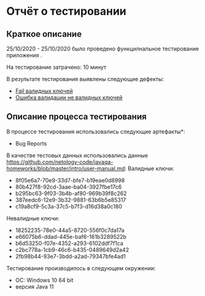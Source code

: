 # Отчёт о тестировании <KeyValidator>

## Краткое описание

25/10/2020 - 25/10/2020 было проведено функцилнальное тестирование приложения <KeyValidator>.

На тестирование затрачено: 10 минут

В результате тестирования выявлены следующие дефекты:
* [Fail валидных ключей](https://github.com/Saiferin/java_lesson_1/issues/3#issue-729024367)
* [Ошибка валидации не валидных ключей](https://github.com/Saiferin/java_lesson_1/issues/3#issue-729024367)

## Описание процесса тестирования

В процессе тестирования использовались следующие артефакты*:
* Bug Reports


В качестве тестовых данных использовались данные https://github.com/netology-code/javaqa-homeworks/blob/master/intro/user-manual.md:
Валидные ключи:
* 8f05e6a7-70e9-33d7-bfe7-b19eae0d8998
* 80b427f8-92cd-3aae-ba04-3927fbe17c6
* b295bc63-9f03-3b4b-af80-969b39f8c262
* 387eedc6-12e9-3b32-9881-63b6b5e85317
* c19a8cf9-5c3a-37c5-b7f3-d16d38a0c180

Невалидные ключи:
* 18252235-78e0-44a5-8720-556f0c7da17a
* e66075b6-ddad-445e-baf6-161b3289522b
* b6d53250-f07e-4352-a293-6102ddf7f1ca
* c2bc778a-1cb9-46c6-b435-0489649d2a42
* 2fb98b44-93e7-3bdd-a2ad-79347bfe4ad1

Тестирование производилось в следующем окружении:
* ОС: Windows 10 64 bit
* версия Java 11

